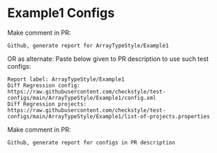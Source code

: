 # Example1 Configs
Make comment in PR:
```
Github, generate report for ArrayTypeStyle/Example1
```
OR as alternate:
Paste below given to PR description to use such test configs:
```
Report label: ArrayTypeStyle/Example1
Diff Regression config: https://raw.githubusercontent.com/checkstyle/test-configs/main/ArrayTypeStyle/Example1/config.xml
Diff Regression projects: https://raw.githubusercontent.com/checkstyle/test-configs/main/ArrayTypeStyle/Example1/list-of-projects.properties
```
Make comment in PR:
```
Github, generate report for configs in PR description
```
